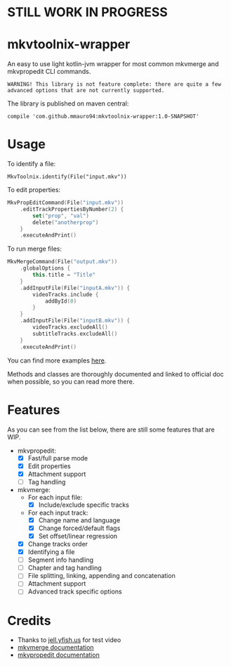 # STILL WORK IN PROGRESS

# mkvtoolnix-wrapper
An easy to use light kotlin-jvm wrapper for most common mkvmerge and mkvpropedit CLI commands.

```
WARNING! This library is not feature complete: there are quite a few advanced options that are not currently supported.
```

The library is published on maven central:
```
compile 'com.github.mmauro94:mkvtoolnix-wrapper:1.0-SNAPSHOT'
```
# Usage


To identify a file:
```koltin
MkvToolnix.identify(File("input.mkv"))
```

To edit properties:
```kotlin
MkvPropEditCommand(File("input.mkv"))
    .editTrackPropertiesByNumber(2) {
        set("prop", "val")
        delete("anotherprop")
    }
    .executeAndPrint()
```

To run merge files:
```kotlin
MkvMergeCommand(File("output.mkv"))
    .globalOptions { 
        this.title = "Title"
    }
    .addInputFile(File("inputA.mkv")) {
        videoTracks.include {
            addById(0)
        }
    }
    .addInputFile(File("inputB.mkv")) {
        videoTracks.excludeAll()
        subtitleTracks.excludeAll()
    }
    .executeAndPrint()
```

You can find more examples [here](https://github.com/MMauro94/mkvtoolnix-wrapper/tree/master/src/main/kotlin/com/github/mmauro94/mkvtoolnix_wrapper/examples).

Methods and classes are thoroughly documented and linked to official doc when possible, so you can read more there.

# Features
As you can see from the list below, there are still some features that are WIP.
* mkvpropedit:
    - [x] Fast/full parse mode
    - [x] Edit properties
    - [x] Attachment support
    - [ ] Tag handling
* mkvmerge:
    - For each input file:
        - [x] Include/exclude specific tracks
    - For each input track:
        - [x] Change name and language
        - [x] Change forced/default flags
        - [x] Set offset/linear regression
    - [x] Change tracks order
    - [x] Identifying a file
    - [ ] Segment info handling
    - [ ] Chapter and tag handling
    - [ ] File splitting, linking, appending and concatenation
    - [ ] Attachment support
    - [ ] Advanced track specific options

# Credits
- Thanks to [jell.yfish.us](http://jell.yfish.us) for test video
- [mkvmerge documentation](https://mkvtoolnix.download/doc/mkvmerge.html)
- [mkvpropedit documentation](https://mkvtoolnix.download/doc/mkvpropedit.html)